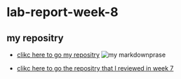 # lab-report-week-8
## my repositry 
* [clikc here to go my repositry](https://github.com/molan0426/markdown-parser)
![my markdownprase](screenshot_week8/)

* [clikc here to go the repositry that I reviewed in week 7
](https://github.com/thanhnhanlam/markdown-parser.git)


